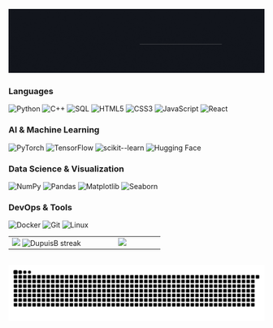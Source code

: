 <!--
  Profile banner (banner.gif)
!-->

![My Banner](https://raw.githubusercontent.com/DupuisB/DupuisB/main/assets/banner_dark.gif)

###  Languages
![Python](https://img.shields.io/badge/-Python-13161D?&logo=Python&logoColor=3776AB) ![C++](https://img.shields.io/badge/-C++-13161D?&logo=c%2b%2b&logoColor=00599C) ![SQL](https://img.shields.io/badge/-SQL-13161D?&logo=MySQL&logoColor=4479A1) ![HTML5](https://img.shields.io/badge/-HTML5-13161D?&logo=HTML5&logoColor=E34F26) ![CSS3](https://img.shields.io/badge/-CSS3-13161D?&logo=CSS3&logoColor=1572B6) ![JavaScript](https://img.shields.io/badge/-JavaScript-13161D?&logo=JavaScript&logoColor=F7DF1E) ![React](https://img.shields.io/badge/-React-13161D?&logo=React&logoColor=61DAFB)

### AI & Machine Learning
![PyTorch](https://img.shields.io/badge/-PyTorch-13161D?&logo=PyTorch&logoColor=EE4C2C) ![TensorFlow](https://img.shields.io/badge/-TensorFlow-13161D?&logo=TensorFlow&logoColor=FF6F00) ![scikit--learn](https://img.shields.io/badge/-scikit--learn-13161D?&logo=scikit-learn&logoColor=F7931E) ![Hugging Face](https://img.shields.io/badge/-Hugging%20Face-13161D?&logo=Hugging%20Face&logoColor=FFAE00)

### Data Science & Visualization
![NumPy](https://img.shields.io/badge/-NumPy-13161D?&logo=NumPy&logoColor=013243) ![Pandas](https://img.shields.io/badge/-Pandas-13161D?&logo=Pandas&logoColor=150458) ![Matplotlib](https://img.shields.io/badge/-Matplotlib-13161D?&logo=Matplotlib&logoColor=313765) ![Seaborn](https://img.shields.io/badge/-Seaborn-13161D?&logo=Seaborn&logoColor=3776AB)

### DevOps & Tools
![Docker](https://img.shields.io/badge/-Docker-13161D?&logo=Docker&logoColor=2496ED) ![Git](https://img.shields.io/badge/-Git-13161D?&logo=Git&logoColor=F05032) ![Linux](https://img.shields.io/badge/-Linux-13161D?&logo=Linux&logoColor=FCC624)

<!-- Github Stats -->

<p align="center">
<table align="center">
<tr>
<td width="50%" align="center", style="border: 0px">
    <img src="https://github-readme-stats.vercel.app/api?username=DupuisB&show_icons=true&count_private=true&bg_color=13161D&title_color=E0DDD8&text_color=A7A7A7&icon_color=A7A7A7&line_height=30" />
    <img src="https://github-readme-streak-stats.herokuapp.com/?user=DupuisB&background=13161D&stroke=A7A7A7&ring=A7A7A7&fire=A7A7A7&currStreakLabel=A7A7A7&currStreakNum=E0DDD8&sideNums=E0DDD8&dates=A7A7A7&mode=weekly&card_height=212" alt="DupuisB streak" />
</td>
<td width="50%" align="center" style="border: 0px">
    <img src="https://github-readme-stats.anuraghazra1.vercel.app/api/top-langs/?username=DupuisB&langs_count=5&bg_color=13161D&title_color=E0DDD8&text_color=A7A7A7"/>
</td>
</tr>
</table>
</p>
<br>

<img src="https://raw.githubusercontent.com/DupuisB/DupuisB/output/snake.svg" alt="Snake animation" />
